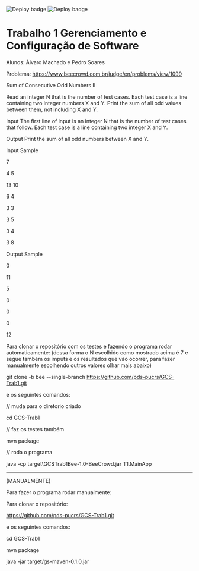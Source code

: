 ![Deploy badge](https://github.com/alvarocgm/gcst1/actions/workflows/codeql.yml/badge.svg)
![Deploy badge](https://github.com/alvarocgm/gcst1/actions/workflows/maven.yml/badge.svg)

# Trabalho 1 Gerenciamento e Configuração de Software
Alunos: Álvaro Machado e Pedro Soares

Problema: https://www.beecrowd.com.br/judge/en/problems/view/1099

Sum of Consecutive Odd Numbers II


Read an integer N that is the number of test cases. Each test case is a line containing two integer numbers X and Y. Print the sum of all odd values between them, not including X and Y.

Input
The first line of input is an integer N that is the number of test cases that follow. Each test case is a line containing two integer X and Y.

Output
Print the sum of all odd numbers between X and Y.

<p>Input Sample	
<p>7
<p>4 5
<p>13 10
<p>6 4
<p>3 3
<p>3 5
<p>3 4
<p>3 8
<p>Output Sample
<p>0
<p>11
<p>5
<p>0
<p>0
<p>0
<p>12
  
Para clonar o repositório com os testes e fazendo o programa rodar automaticamente: (dessa forma o N escolhido como mostrado acima é 7 e segue também os imputs e os resultados que vão ocorrer, para fazer manualmente escolhendo outros valores olhar mais abaixo)

git clone -b bee --single-branch https://github.com/pds-pucrs/GCS-Trab1.git

e os seguintes comandos:

// muda para o diretorio criado

cd GCS-Trab1

// faz os testes também

mvn package

// roda o programa

java -cp target\GCSTrab1Bee-1.0-BeeCrowd.jar T1.MainApp

------------

(MANUALMENTE)

Para fazer o programa rodar manualmente:

Para clonar o repositório:

https://github.com/pds-pucrs/GCS-Trab1.git

e os seguintes comandos:

cd GCS-Trab1

mvn package

java -jar target/gs-maven-0.1.0.jar
